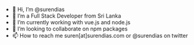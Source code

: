 - 👋 Hi, I’m @surendias
- 👀 I’m a Full Stack Developer from Sri Lanka
- 🌱 I’m currently working with vue.js and node.js
- 💞️ I’m looking to collaborate on npm packages
- 📫 How to reach me suren[at]surendias.com or @surendias on twitter

<!---
surendias/surendias is a ✨ special ✨ repository because its `README.md` (this file) appears on your GitHub profile.
You can click the Preview link to take a look at your changes.
--->
